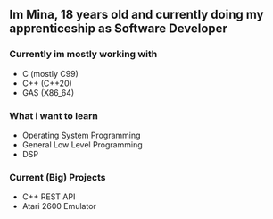 ## Im Mina, 18 years old and currently doing my apprenticeship as Software Developer

### Currently im mostly working with
- C (mostly C99)
- C++ (C++20)
- GAS (X86_64)

### What i want to learn
- Operating System Programming
- General Low Level Programming
- DSP

### Current (Big) Projects
- C++ REST API
- Atari 2600 Emulator
